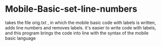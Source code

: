 # Mobile-Basic-set-line-numbers
takes the file orig.txt , in which the mobile basic code with labels is written, adds line numbers and removes labels. it's easier to write code with labels, and this program brings the code into line with the syntax of the mobile basic language
